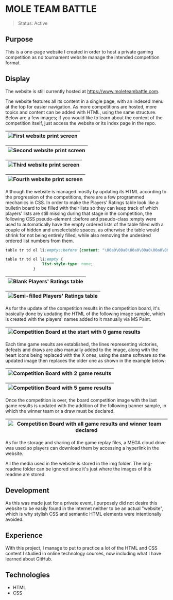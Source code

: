 # MOLE TEAM BATTLE

> Status: Active

## Purpose

This is a one-page website I created in order to host a private gaming competition as no tournament website manage the intended competition format.

## Display
The website is still currently hosted at https://www.moleteambattle.com.

The website features all its content in a single page, with an indexed menu at the top for easier navigation. As more competitions are hosted, more topics and content can be added with HTML, using the same structure. Below are a few images; if you would like to learn about the context of the competition itself, just access the website or its index page in the repo.

| ![First website print screen](img-readme/img1.png) |
| -------------------------------------------------- |

| ![Second website print screen](img-readme/img2.png)|
| -------------------------------------------------- |

| ![Third website print screen](img-readme/img3.png) |
| -------------------------------------------------- |

| ![Fourth website print screen](img-readme/img4.png) |
| --------------------------------------------------- |

Although the website is managed mostly by updating its HTML according to the progression of the competitions, there are a few programmed mechanics in CSS. In order to make the Players' Ratings table look like a bulletin board to be filled with their lists so they can keep track of which players' lists are still missing during that stage in the competition, the following CSS pseudo-element ::before and pseudo-class :empty were used to automatically have the empty ordered lists of the table filled with a couple of hidden and unselectable spaces, as otherwise the table would shrink for not being entirely filled, while also removing the undesired ordered list numbers from them.

```css
table tr td ol li:empty::before {content: "\00a0\00a0\00a0\00a0\00a0\00a0\00a0\00a0\00a0\00a0\00a0\00a0\00a0\00a0\00a0\00a0\00a0\00a0\00a0\00a0\00a0\00a0\00a0"}

table tr td ol li:empty {
                list-style-type: none;
            }
```

| ![Blank Players' Ratings table](img-readme/img5.png) |
| ---------------------------------------------------- |

| ![Semi-filled Players' Ratings table](img-readme/img6.png) |
| ---------------------------------------------------------- |

As for the update of the competition results in the competition board, it's basically done by updating the HTML of the following image sample, which is created with the players' names added to it manually via MS Paint.

| ![Competition Board at the start with 0 game results](img-readme/img7.png) |
| -------------------------------------------------------------------------- |

Each time game results are established, the lines representing victories, defeats and draws are also manually added to the image, along with the heart icons being replaced with the X ones, using the same software so the updated image then replaces the older one as shown in the example below:

| ![Competition Board with 2 game results](img-readme/img8.png) |
| ------------------------------------------------------------- |

| ![Competition Board with 5 game results](img-readme/img9.png) |
| ------------------------------------------------------------- |

Once the competition is over, the board competition image with the last game results is updated with the addition of the following banner sample, in which the winner team or a draw must be declared.

| ![Competition Board with all game results and winner team declared](img-readme/img10.png) |
| ----------------------------------------------------------------------------------------- |

As for the storage and sharing of the game replay files, a MEGA cloud drive was used so players can download them by accessing a hyperlink in the website.

All the media used in the website is stored in the img folder. The img-readme folder can be ignored since it's just where the images of this readme are stored.

## Development

As this was made just for a private event, I purposely did not desire this website to be easily found in the internet neither to be an actual "website", which is why stylish CSS and semantic HTML elements were intentionally avoided.

## Experience

With this project, I manage to put to practice a lot of the HTML and CSS content I studied in online technology courses, now including what I have learned about GitHub.

## Technologies
* HTML
* CSS
